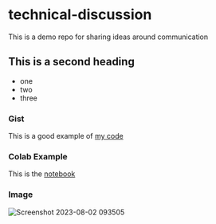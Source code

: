 # technical-discussion
This is a demo repo for sharing ideas around communication


## This is a second heading

* one
* two
* three

### Gist

This is a good example of [my code](https://gist.github.com/idiyak/8b41a2558c77780232724d7e64578955)

### Colab Example

This is the [notebook](https://colab.research.google.com/drive/1Zod_s3mEJABxW2K7_5msArAR1wAcoFr_#scrollTo=QTyMlIiyaj1u)


### Image
![Screenshot 2023-08-02 093505](https://github.com/idiyak/technical-discussion/assets/113523712/b2d24daa-c599-48d8-a043-22a73036a2a8)
